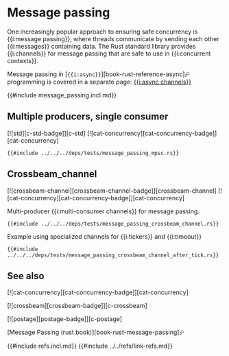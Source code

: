 # Message passing

One increasingly popular approach to ensuring safe concurrency is {{i:message passing}}, where threads communicate by sending each other {{i:messages}} containing data. The Rust standard library provides {{i:channels}} for message passing that are safe to use in {{i:concurrent contexts}}.

Message passing in [`{{i:async}}`][book-rust-reference-async]⮳ programming is covered in a separate page: [{{i:async channels}}](../asynchronous/async_channels.md)

{{#include message_passing.incl.md}}

## Multiple producers, single consumer

[![std][c-std-badge]][c-std]  [![cat-concurrency][cat-concurrency-badge]][cat-concurrency]

```rust,editable
{{#include ../../../deps/tests/message_passing_mpsc.rs}}
```

## Crossbeam_channel

[![crossbeam-channel][crossbeam-channel-badge]][crossbeam-channel]  [![cat-concurrency][cat-concurrency-badge]][cat-concurrency]

Multi-producer {{i:multi-consumer channels}} for message passing.

```rust,editable,mdbook-runnable
{{#include ../../../deps/tests/message_passing_crossbeam_channel.rs}}
```

Example using specialized channels for {{i:tickers}} and {{i:timeout}}

```rust,editable,mdbook-runnable
{{#include ../../../deps/tests/message_passing_crossbeam_channel_after_tick.rs}}
```

## See also

[![cat-concurrency][cat-concurrency-badge]][cat-concurrency]

[![crossbeam][crossbeam-badge]][c-crossbeam]

[![postage][postage-badge]][c-postage]

[Message Passing (rust book)][book-rust-message-passing]⮳

{{#include refs.incl.md}}
{{#include ../../refs/link-refs.md}}
